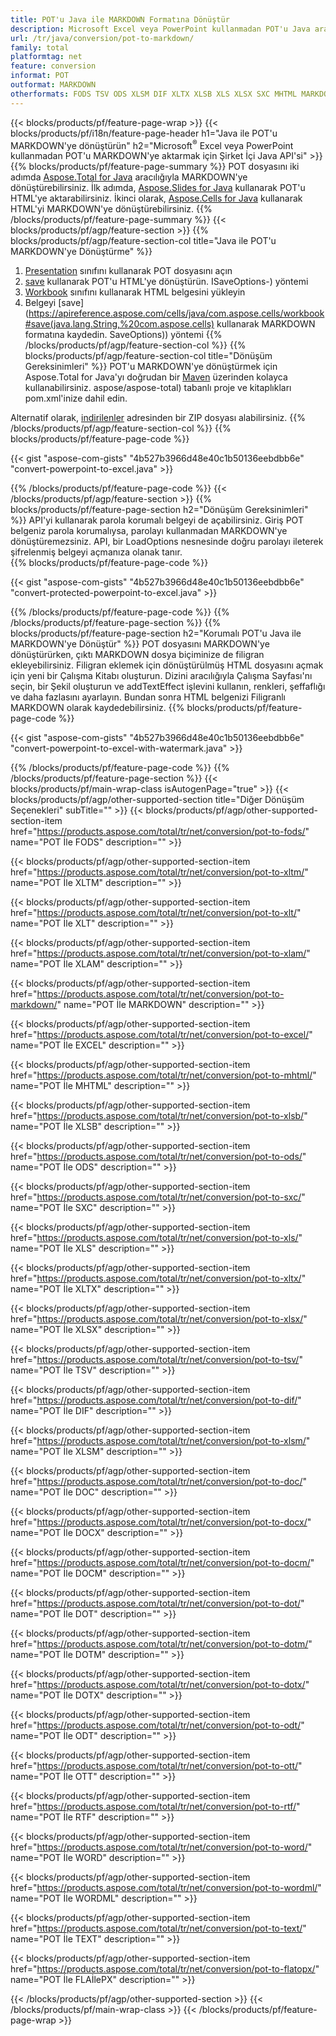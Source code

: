 ```yaml
---
title: POT'u Java ile MARKDOWN Formatına Dönüştür
description: Microsoft Excel veya PowerPoint kullanmadan POT'u Java aracılığıyla MARKDOWN formatına dönüştürün
url: /tr/java/conversion/pot-to-markdown/
family: total
platformtag: net
feature: conversion
informat: POT
outformat: MARKDOWN
otherformats: FODS TSV ODS XLSM DIF XLTX XLSB XLS XLSX SXC MHTML MARKDOWN EXCEL XLAM XLT XLTM DOC DOCX DOCM DOT DOTM DOTX ODT OTT RTF WORD WORDML TEXT FLATOPX
---
```

{{< blocks/products/pf/feature-page-wrap >}}
{{< blocks/products/pf/i18n/feature-page-header h1="Java ile POT'u MARKDOWN'ye dönüştürün" h2="Microsoft<sup>&reg;</sup> Excel veya PowerPoint kullanmadan POT'u MARKDOWN'ye aktarmak için Şirket İçi Java API'si" >}}
{{% blocks/products/pf/feature-page-summary %}}
POT dosyasını iki adımda [Aspose.Total for Java](https://products.aspose.com/total/java/) aracılığıyla MARKDOWN'ye dönüştürebilirsiniz. İlk adımda, [Aspose.Slides for Java](https://products.aspose.com/slides/java/) kullanarak POT'u HTML'ye aktarabilirsiniz. İkinci olarak, [Aspose.Cells for Java](https://products.aspose.com/cells/java/) kullanarak HTML'yi MARKDOWN'ye dönüştürebilirsiniz.
{{% /blocks/products/pf/feature-page-summary  %}}
{{< blocks/products/pf/agp/feature-section >}}
{{% blocks/products/pf/agp/feature-section-col title="Java ile POT'u MARKDOWN'ye Dönüştürme" %}}
1. [Presentation](https://apireference.aspose.com/slides/java/com.aspose.slides/Presentation) sınıfını kullanarak POT dosyasını açın
2. [save](https://apireference.aspose.com/slides/java/com.aspose.slides/Presentation#save-java.lang.String-int-com.aspose.slides) kullanarak POT'u HTML'ye dönüştürün. ISaveOptions-) yöntemi
3. [Workbook](https://apireference.aspose.com/cells/java/com.aspose.cells/Workbook) sınıfını kullanarak HTML belgesini yükleyin
4. Belgeyi [save](https://apireference.aspose.com/cells/java/com.aspose.cells/workbook#save(java.lang.String,%20com.aspose.cells) kullanarak MARKDOWN formatına kaydedin. SaveOptions)) yöntemi
{{% /blocks/products/pf/agp/feature-section-col %}}
{{% blocks/products/pf/agp/feature-section-col title="Dönüşüm Gereksinimleri" %}}
POT'u MARKDOWN'ye dönüştürmek için Aspose.Total for Java'yı doğrudan bir [Maven](https://repository.aspose.com/webapp/#/artifacts/browse/tree/General/repo/com/) üzerinden kolayca kullanabilirsiniz. aspose/aspose-total) tabanlı proje ve kitaplıkları pom.xml'inize dahil edin.

Alternatif olarak, [indirilenler](https://downloads.aspose.com/total/java) adresinden bir ZIP dosyası alabilirsiniz.
{{% /blocks/products/pf/agp/feature-section-col %}}
{{% blocks/products/pf/feature-page-code %}}

{{< gist "aspose-com-gists" "4b527b3966d48e40c1b50136eebdbb6e" "convert-powerpoint-to-excel.java" >}}


{{% /blocks/products/pf/feature-page-code %}}
{{< /blocks/products/pf/agp/feature-section >}}
{{% blocks/products/pf/feature-page-section  h2="Dönüşüm Gereksinimleri" %}}
API'yi kullanarak parola korumalı belgeyi de açabilirsiniz. Giriş POT belgeniz parola korumalıysa, parolayı kullanmadan MARKDOWN'ye dönüştüremezsiniz. API, bir LoadOptions nesnesinde doğru parolayı ileterek şifrelenmiş belgeyi açmanıza olanak tanır.  
{{% blocks/products/pf/feature-page-code %}}

{{< gist "aspose-com-gists" "4b527b3966d48e40c1b50136eebdbb6e" "convert-protected-powerpoint-to-excel.java" >}}

{{% /blocks/products/pf/feature-page-code  %}}
{{% /blocks/products/pf/feature-page-section %}}
{{% blocks/products/pf/feature-page-section  h2="Korumalı POT'u Java ile MARKDOWN'ye Dönüştür" %}}
POT dosyasını MARKDOWN'ye dönüştürürken, çıktı MARKDOWN dosya biçiminize de filigran ekleyebilirsiniz. Filigran eklemek için dönüştürülmüş HTML dosyasını açmak için yeni bir Çalışma Kitabı oluşturun. Dizini aracılığıyla Çalışma Sayfası'nı seçin, bir Şekil oluşturun ve addTextEffect işlevini kullanın, renkleri, şeffaflığı ve daha fazlasını ayarlayın. Bundan sonra HTML belgenizi Filigranlı MARKDOWN olarak kaydedebilirsiniz. 
{{% blocks/products/pf/feature-page-code %}}

{{< gist "aspose-com-gists" "4b527b3966d48e40c1b50136eebdbb6e" "convert-powerpoint-to-excel-with-watermark.java" >}}

{{% /blocks/products/pf/feature-page-code  %}}
{{% /blocks/products/pf/feature-page-section %}}
{{< blocks/products/pf/main-wrap-class isAutogenPage="true" >}}
{{< blocks/products/pf/agp/other-supported-section title="Diğer Dönüşüm Seçenekleri" subTitle="" >}}
{{< blocks/products/pf/agp/other-supported-section-item href="https://products.aspose.com/total/tr/net/conversion/pot-to-fods/" name="POT İle FODS" description="" >}}

{{< blocks/products/pf/agp/other-supported-section-item href="https://products.aspose.com/total/tr/net/conversion/pot-to-xltm/" name="POT İle XLTM" description="" >}}

{{< blocks/products/pf/agp/other-supported-section-item href="https://products.aspose.com/total/tr/net/conversion/pot-to-xlt/" name="POT İle XLT" description="" >}}

{{< blocks/products/pf/agp/other-supported-section-item href="https://products.aspose.com/total/tr/net/conversion/pot-to-xlam/" name="POT İle XLAM" description="" >}}

{{< blocks/products/pf/agp/other-supported-section-item href="https://products.aspose.com/total/tr/net/conversion/pot-to-markdown/" name="POT İle MARKDOWN" description="" >}}

{{< blocks/products/pf/agp/other-supported-section-item href="https://products.aspose.com/total/tr/net/conversion/pot-to-excel/" name="POT İle EXCEL" description="" >}}

{{< blocks/products/pf/agp/other-supported-section-item href="https://products.aspose.com/total/tr/net/conversion/pot-to-mhtml/" name="POT İle MHTML" description="" >}}

{{< blocks/products/pf/agp/other-supported-section-item href="https://products.aspose.com/total/tr/net/conversion/pot-to-xlsb/" name="POT İle XLSB" description="" >}}

{{< blocks/products/pf/agp/other-supported-section-item href="https://products.aspose.com/total/tr/net/conversion/pot-to-ods/" name="POT İle ODS" description="" >}}

{{< blocks/products/pf/agp/other-supported-section-item href="https://products.aspose.com/total/tr/net/conversion/pot-to-sxc/" name="POT İle SXC" description="" >}}

{{< blocks/products/pf/agp/other-supported-section-item href="https://products.aspose.com/total/tr/net/conversion/pot-to-xls/" name="POT İle XLS" description="" >}}

{{< blocks/products/pf/agp/other-supported-section-item href="https://products.aspose.com/total/tr/net/conversion/pot-to-xltx/" name="POT İle XLTX" description="" >}}

{{< blocks/products/pf/agp/other-supported-section-item href="https://products.aspose.com/total/tr/net/conversion/pot-to-xlsx/" name="POT İle XLSX" description="" >}}

{{< blocks/products/pf/agp/other-supported-section-item href="https://products.aspose.com/total/tr/net/conversion/pot-to-tsv/" name="POT İle TSV" description="" >}}

{{< blocks/products/pf/agp/other-supported-section-item href="https://products.aspose.com/total/tr/net/conversion/pot-to-dif/" name="POT İle DIF" description="" >}}

{{< blocks/products/pf/agp/other-supported-section-item href="https://products.aspose.com/total/tr/net/conversion/pot-to-xlsm/" name="POT İle XLSM" description="" >}}

{{< blocks/products/pf/agp/other-supported-section-item href="https://products.aspose.com/total/tr/net/conversion/pot-to-doc/" name="POT İle DOC" description="" >}}

{{< blocks/products/pf/agp/other-supported-section-item href="https://products.aspose.com/total/tr/net/conversion/pot-to-docx/" name="POT İle DOCX" description="" >}}

{{< blocks/products/pf/agp/other-supported-section-item href="https://products.aspose.com/total/tr/net/conversion/pot-to-docm/" name="POT İle DOCM" description="" >}}

{{< blocks/products/pf/agp/other-supported-section-item href="https://products.aspose.com/total/tr/net/conversion/pot-to-dot/" name="POT İle DOT" description="" >}}

{{< blocks/products/pf/agp/other-supported-section-item href="https://products.aspose.com/total/tr/net/conversion/pot-to-dotm/" name="POT İle DOTM" description="" >}}

{{< blocks/products/pf/agp/other-supported-section-item href="https://products.aspose.com/total/tr/net/conversion/pot-to-dotx/" name="POT İle DOTX" description="" >}}

{{< blocks/products/pf/agp/other-supported-section-item href="https://products.aspose.com/total/tr/net/conversion/pot-to-odt/" name="POT İle ODT" description="" >}}

{{< blocks/products/pf/agp/other-supported-section-item href="https://products.aspose.com/total/tr/net/conversion/pot-to-ott/" name="POT İle OTT" description="" >}}

{{< blocks/products/pf/agp/other-supported-section-item href="https://products.aspose.com/total/tr/net/conversion/pot-to-rtf/" name="POT İle RTF" description="" >}}

{{< blocks/products/pf/agp/other-supported-section-item href="https://products.aspose.com/total/tr/net/conversion/pot-to-word/" name="POT İle WORD" description="" >}}

{{< blocks/products/pf/agp/other-supported-section-item href="https://products.aspose.com/total/tr/net/conversion/pot-to-wordml/" name="POT İle WORDML" description="" >}}

{{< blocks/products/pf/agp/other-supported-section-item href="https://products.aspose.com/total/tr/net/conversion/pot-to-text/" name="POT İle TEXT" description="" >}}

{{< blocks/products/pf/agp/other-supported-section-item href="https://products.aspose.com/total/tr/net/conversion/pot-to-flatopx/" name="POT İle FLAİlePX" description="" >}}


{{< /blocks/products/pf/agp/other-supported-section >}}
{{< /blocks/products/pf/main-wrap-class >}}
{{< /blocks/products/pf/feature-page-wrap >}}